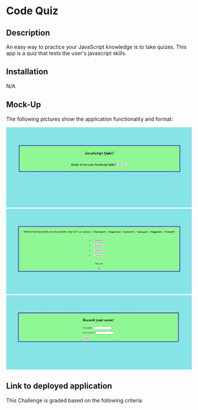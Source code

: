 # Code Quiz

## Description

An easy way to practice your JavaScript knowledge is to take quizes. This app is a quiz that tests the user's javascript skills. 

## Installation

N/A

## Mock-Up

The following pictures show the application functionality and format:

![Main display page of the quiz](./assets/pictures/quizMain.JPG)
![quiz question that shows timer countdown.](./assets/pictures/quizQuestion.JPG)
![Highscore page.](./assets/pictures/quizScore.JPG)

## Link to deployed application

This Challenge is graded based on the following criteria: 

